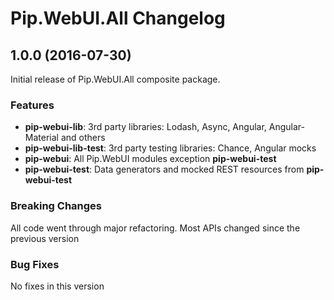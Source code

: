 # Pip.WebUI.All Changelog

## <a name="1.0.0"></a> 1.0.0 (2016-07-30)

Initial release of Pip.WebUI.All composite package. 

### Features
* **pip-webui-lib**: 3rd party libraries: Lodash, Async, Angular, Angular-Material and others
* **pip-webui-lib-test**: 3rd party testing libraries: Chance, Angular mocks
* **pip-webui**: All Pip.WebUI modules exception **pip-webui-test**
* **pip-webui-test**: Data generators and mocked REST resources from **pip-webui-test**

### Breaking Changes
All code went through major refactoring. Most APIs changed since the previous version

### Bug Fixes
No fixes in this version 
